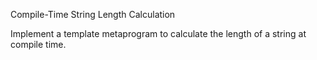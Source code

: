 Compile-Time String Length Calculation


Implement a template metaprogram to calculate the length of a string at compile time.
